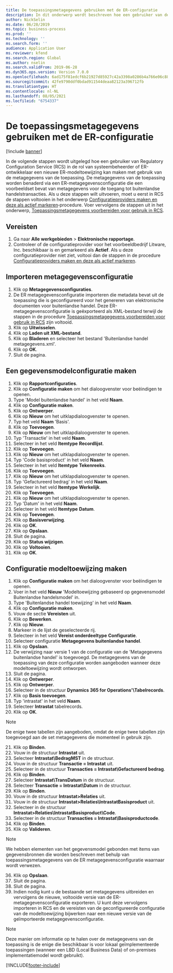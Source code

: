 ```yaml
---
title: De toepassingsmetagegevens gebruiken met de ER‑configuratie
description: In dit onderwerp wordt beschreven hoe een gebruiker van de Regulatory Configuration Service (RCS) een nieuwe Elektronisch Rapportage modeltoewijzing kan ontwerpen met behulp van de metagegevens.
author: NickSelin
ms.date: 06/28/2019
ms.topic: business-process
ms.prod: ''
ms.technology: ''
ms.search.form: ''
audience: Application User
ms.reviewer: kfend
ms.search.region: Global
ms.author: nselin
ms.search.validFrom: 2019-06-28
ms.dyn365.ops.version: Version 7.0.0
ms.openlocfilehash: 6ad175f81edcf6b21927d85927c42a3398a0286b4a766e06c88a61952384f75e
ms.sourcegitcommit: 42fe9790ddf0bdad911544deaa82123a396712fb
ms.translationtype: HT
ms.contentlocale: nl-NL
ms.lasthandoff: 08/05/2021
ms.locfileid: "6754337"
---
```

# <a name="access-application-metadata-by-using-er-configuration"></a>De toepassingsmetagegevens gebruiken met de ER‑configuratie

[!include [banner](../../includes/banner.md)]

In de volgende stappen wordt uitgelegd hoe een gebruiker van Regulatory Configuration Service (RCS) in de rol van systeembeheerder of ER-ontwikkelaar een nieuwe ER-modeltoewijzing kan maken met gebruik van de metagegevens van de toepassing. De metagegevens van de toepassing worden benaderd via een ER-metagegevensconfiguratie die een voorbeeldset bevat van metagegevens voor de toegang tot buitenlandse handelstransacties. Als u deze stappen wilt uitvoeren, moet u eerst in RCS de stappen voltooien in het onderwerp [Configuratieproviders maken en deze als actief markeren](er-configuration-provider-mark-it-active-2016-11.md)‑procedure. Voer vervolgens de stappen uit in het onderwerp, [Toepassingsmetagegevens voorbereiden voor gebruik in RCS](prepare-application-metadata-rcs.md).

## <a name="prerequisites"></a>Vereisten
1. Ga naar **Alle werkgebieden** > **Elektronische rapportage**. 
2. Controleer of de configuratieprovider voor het voorbeeldbedrijf Litware, Inc. beschikbaar is en gemarkeerd als **Actief**. Als u deze configuratieprovider niet ziet, voltooi dan de stappen in de procedure [Configuratieproviders maken en deze als actief markeren](er-configuration-provider-mark-it-active-2016-11.md). 

## <a name="import-metadata-configuration"></a>Importeren metagegevensconfiguratie 
1. Klik op **Metagegevensconfiguraties**. 
2. De ER metagegevensconfiguratie importeren die metadata bevat uit de toepassing die is geconfigureerd voor het genereren van elektronische documenten voor buitenlandse handel. Deze ER-metagegevensconfiguratie is geëxporteerd als XML-bestand terwijl de stappen in de procedure [Toepassingsmetagegevens voorbereiden voor gebruik in RCS](prepare-application-metadata-rcs.md) zijn voltooid. 
3. Klik op **Uitwisselen**. 
4. Klik op **Laden uit XML-bestand**. 
5. Klik op **Bladeren** en selecteer het bestand 'Buitenlandse handel metagegevens.xml'. 
6. Klik op **OK**. 
7. Sluit de pagina. 

## <a name="create-data-model-configuration"></a>Een gegevensmodelconfiguratie maken
1. Klik op **Rapportconfiguraties**. 
2. Klik op **Configuratie maken** om het dialoogvenster voor beëindigen te openen. 
3. Type 'Model buitenlandse handel' in het veld **Naam**. 
4. Klik op **Configuratie maken**. 
5. Klik op **Ontwerper**. 
6. Klik op **Nieuw** om het uitklapdialoogvenster te openen. 
7. Typ het veld **Naam** 'Basis'. 
8. Klik op **Toevoegen**. 
9. Klik op **Nieuw** om het uitklapdialoogvenster te openen. 
10.    Typ 'Transactie' in het veld **Naam**. 
11.    Selecteer in het veld **Itemtype** **Recordlijst**. 
12.    Klik op **Toevoegen**. 
13.    Klik op **Nieuw** om het uitklapdialoogvenster te openen. 
14.    Typ 'Code basisproduct' in het veld **Naam**. 
15.    Selecteer in het veld **Itemtype** **Tekenreeks**. 
16.    Klik op **Toevoegen**. 
17.    Klik op **Nieuw** om het uitklapdialoogvenster te openen. 
18.    Typ 'Gefactureerd bedrag' in het veld **Naam**. 
19.    Selecteer in het veld **Itemtype** **Werkelijk**. 
20.    Klik op **Toevoegen**. 
21.    Klik op **Nieuw** om het uitklapdialoogvenster te openen. 
22.    Typ 'Datum' in het veld **Naam**. 
23.    Selecteer in het veld **Itemtype** **Datum**. 
24.    Klik op **Toevoegen**. 
25.    Klik op **Basisverwijzing**. 
26.    Klik op **OK**. 
27.    Klik op **Opslaan**. 
28.    Sluit de pagina. 
29.    Klik op **Status wijzigen**. 
30.    Klik op **Voltooien**. 
31.    Klik op **OK**. 

## <a name="create-model-mapping-configuration"></a>Configuratie modeltoewijzing maken 
1. Klik op **Configuratie maken** om het dialoogvenster voor beëindigen te openen. 
2. Voer in het veld **Nieuw** 'Modeltoewijzing gebaseerd op gegevensmodel Buitenlandse handelsmodel' in. 
3. Type 'Buitenlandse handel toewijzing' in het veld **Naam**. 
4. Klik op **Configuratie maken**. 
5. Vouw de sectie **Vereisten** uit. 
6. Klik op **Bewerken**. 
7. Klik op **Nieuw**. 
8. Markeer in de lijst de geselecteerde rij. 
9. Selecteer in het veld **Vereist onderdeeltype** **Configuratie**. 
10.    Selecteer configuratie **Metagegevens buitenlandse handel**. 
11.    Klik op **Opslaan**. 
12.    De verwijzing naar versie 1 van de configuratie van de 'Metagegevens buitenlandse handel' is toegevoegd. De metagegevens van de toepassing van deze configuratie worden aangeboden wanneer deze modeltoewijzing wordt ontworpen. 
13.    Sluit de pagina. 
14.    Klik op **Ontwerper**. 
15.    Klik op **Ontwerper**. 
16.    Selecteer in de structuur **Dynamics 365 for Operations'\Tabelrecords**. 
17.    Klik op **Basis toevoegen**. 
18.    Typ 'intrastat' in het veld **Naam**. 
19.    Selecteer **Intrastat** tabelrecords. 
20.    Klik op **OK**. 

> [!NOTE]
> De enige twee tabellen zijn aangeboden, omdat de enige twee tabellen zijn toegevoegd aan de set metagegevens die momenteel in gebruik zijn. 

21.    Klik op **Binden**. 
22.    Vouw in de structuur **Intrastat** uit. 
23.    Selecteer **Intrastat\BedragMST** in de structuur. 
24.    Vouw in de structuur **Transactie = Intrastat** uit. 
25.    Selecteer in de structuur **Transacties = Intrastat\Gefactureerd bedrag**. 
26.    Klik op **Binden**. 
27.    Selecteer **Intrastat\TransDatum** in de structuur. 
28.    Selecteer **Transactie = Intrastat\Datum** in de structuur. 
29.    Klik op **Binden**. 
30.    Vouw in de structuur **Intrastat\>Relaties** uit. 
31.    Vouw in de structuur **Intrastat\>Relaties\IntrastatBasisproduct** uit. 
32.    Selecteer in de structuur **Intrastat\>Relaties\IntrastatBasisproduct\Code**. 
33.    Selecteer in de structuur **Transacties = Intrastat\Basisproductcode**. 
34.    Klik op **Binden**. 
35.    Klik op **Valideren**. 

> [!NOTE]
> We hebben elementen van het gegevensmodel gebonden met items van gegevensbronnen die worden beschreven met behulp van toepassingsmetagegevens van de ER metagegevensconfiguratie waarnaar wordt verwezen. 
36.    Klik op **Opslaan**. 
37.    Sluit de pagina. 
38.    Sluit de pagina. 
39.    Indien nodig kunt u de bestaande set metagegevens uitbreiden en vervolgens de nieuwe, voltooide versie van de ER-metagegevensconfiguratie exporteren. U kunt deze vervolgens importeren in RCS en de vereisten van de geconfigureerde configuratie van de modeltoewijzing bijwerken naar een nieuwe versie van de geïmporteerde metagegevensconfiguratie. 

> [!NOTE]
> Deze manier om informatie op te halen over de metagegevens van de toepassing is de enige die beschikbaar is voor lokaal geïmplementeerde toepassingen (wanneer een LBD (Local Business Data) of on-premises implementatiemodel wordt gebruikt).
        


[!INCLUDE[footer-include](../../../../includes/footer-banner.md)]